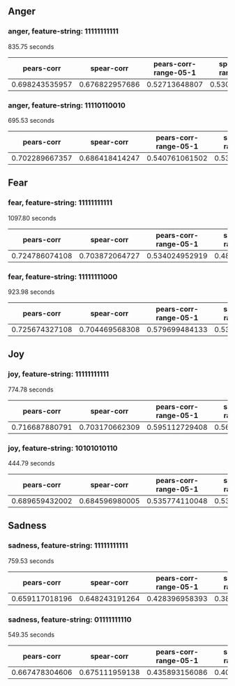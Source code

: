 ## Anger
### anger, feature-string: 11111111111
835.75 seconds

| pears-corr | spear-corr | pears-corr-range-05-1 | spear-corr-range-05-1 |
| --- | --- | --- | --- |
| 0.698243535957 | 0.676822957686 | 0.52713648807 | 0.530091042501 |

### anger, feature-string: 11110110010
695.53 seconds

| pears-corr | spear-corr | pears-corr-range-05-1 | spear-corr-range-05-1 |
| --- | --- | --- | --- |
| 0.702289667357 | 0.686418414247 | 0.540761061502 | 0.536601985434 |

## Fear

### fear, feature-string: 11111111111
1097.80 seconds

| pears-corr | spear-corr | pears-corr-range-05-1 | spear-corr-range-05-1 |
| --- | --- | --- | --- |
| 0.724786074108 | 0.703872064727 | 0.534024952919 | 0.483832857917 |

### fear, feature-string: 11111111000
923.98 seconds

| pears-corr | spear-corr | pears-corr-range-05-1 | spear-corr-range-05-1 |
| --- | --- | --- | --- |
| 0.725674327108 | 0.704469568308 | 0.579699484133 | 0.536903279793 |


## Joy

### joy, feature-string: 11111111111
774.78 seconds

| pears-corr | spear-corr | pears-corr-range-05-1 | spear-corr-range-05-1 |
| --- | --- | --- | --- |
| 0.716687880791 | 0.703170662309 | 0.595112729408 | 0.567376478462 |

### joy, feature-string: 10101010110
444.79 seconds

| pears-corr | spear-corr | pears-corr-range-05-1 | spear-corr-range-05-1 |
| --- | --- | --- | --- |
| 0.689659432002 | 0.684596980005 | 0.535774110048 | 0.531395435813 |


## Sadness

### sadness, feature-string: 11111111111
759.53 seconds

| pears-corr | spear-corr | pears-corr-range-05-1 | spear-corr-range-05-1 |
| --- | --- | --- | --- |
| 0.659117018196 | 0.648243191264 | 0.428396958393 | 0.384544469716 |

### sadness, feature-string: 01111111110
549.35 seconds

| pears-corr | spear-corr | pears-corr-range-05-1 | spear-corr-range-05-1 |
| --- | --- | --- | --- |
| 0.667478304606 | 0.675111959138 | 0.435893156086 | 0.404001251983 |
